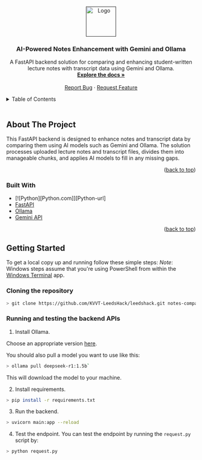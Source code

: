 <!-- PROJECT LOGO -->
<br />
<div align="center">
  <a href="">
    <img src="images/logo.jpeg" alt="Logo" width="80" height="80">
  </a>

<h3 align="center">AI-Powered Notes Enhancement with Gemini and Ollama</h3>
  
  <p align="center">
    A FastAPI backend solution for comparing and enhancing student-written lecture notes with transcript data using Gemini and Ollama.
    <br />
    <a href=""><strong>Explore the docs »</strong></a>
    <br />
    <br />
    <a href="">Report Bug</a>
    ·
    <a href="">Request Feature</a>
  </p>
</div>

<!-- TABLE OF CONTENTS -->
<details>
  <summary>Table of Contents</summary>
  <ol>
    <li>
      <a href="#about-the-project">About The Project</a>
      <ul>
        <li><a href="#built-with">Built With</a></li>
      </ul>
    </li>
    <li>
      <a href="#getting-started">Getting Started</a>
      <ul>
        <li><a href="#prerequisites">Prerequisites</a></li>
        <li><a href="#installation">Installation</a></li>
      </ul>
    </li>
    <li><a href="#usage">Usage</a></li>
    <li><a href="#troubleshooting">Troubleshooting</a></li>
    <li><a href="#contact">Contact</a></li>
  </ol>
</details><br>

<!-- ABOUT THE PROJECT -->
## About The Project

This FastAPI backend is designed to enhance notes and transcript data by comparing them using AI models such as Gemini and Ollama. The solution processes uploaded lecture notes and transcript files, divides them into manageable chunks, and applies AI models to fill in any missing gaps.

<p align="right">(<a href="#readme-top">back to top</a>)</p>

### Built With

* [![Python][Python.com]][Python-url]
* [FastAPI](https://fastapi.tiangolo.com/)
* [Ollama](https://ollama.com/)
* [Gemini API](https://developers.google.com/genai)

<p align="right">(<a href="#readme-top">back to top</a>)</p>

<!-- GETTING STARTED -->
## Getting Started

To get a local copy up and running follow these simple steps:
*Note*: Windows steps assume that you're using PowerShell from within the [Windows Terminal](https://apps.microsoft.com/store/detail/windows-terminal/9N0DX20HK701?hl=en-gb&gl=gb&rtc=1) app.

### Cloning the repository

```bash
> git clone https://github.com/KVVT-LeedsHack/leedshack.git notes-comparison
```

### Running and testing the backend APIs

1. Install Ollama.

Choose an appropriate version [here](https://ollama.com/download).

You should also pull a model you want to use like this:
```bash
> ollama pull deepseek-r1:1.5b`
```

This will download the model to your machine.

2. Install requirements.
```bash
> pip install -r requirements.txt
```

3. Run the backend.
```bash 
> uvicorn main:app --reload
```

4. Test the endpoint.
You can test the endpoint by running the `request.py` script by:
```bash 
> python request.py
```

